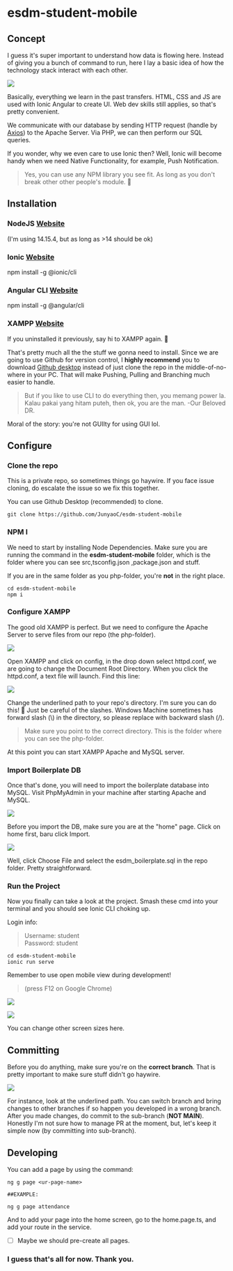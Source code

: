 # esdm-student-mobile
 
## Concept

I guess it's super important to understand how data is flowing here. Instead of giving you a bunch of command to run, here I lay a basic idea of how the technology stack interact with each other.

![](doc_img/1.png)

Basically, everything we learn in the past transfers. HTML, CSS and JS are used with Ionic Angular to create UI. Web dev skills still applies, so that's pretty convenient.

We communicate with our database by sending HTTP request (handle by [Axios](https://github.com/axios/axios)) to the Apache Server. Via PHP, we can then perform our SQL queries.

If you wonder, why we even care to use Ionic then? Well, Ionic will become handy when we need Native Functionality, for example, Push Notification.
 
 > Yes, you can use any NPM library you see fit. As long as you don't break other other people's module. 👲

## Installation

### NodeJS [Website](https://nodejs.org/en/download/)
(I'm using 14.15.4, but as long as >14 should be ok)

### Ionic [Website](https://ionicframework.com/getting-started)
npm install -g @ionic/cli


### Angular CLI [Website](https://angular.io/cli)
npm install -g @angular/cli


### XAMPP [Website](https://www.apachefriends.org/download.html)
If you uninstalled it previously, say hi to XAMPP again. 🤣

That's pretty much all the the stuff we gonna need to install. Since we are going to use Github for version control, I **highly recommend** you to download [Github desktop](https://desktop.github.com/) instead of just clone the repo in the middle-of-no-where in your PC. That will make Pushing, Pulling and Branching much easier to handle.

> But if you like to use CLI to do everything then, you memang power la. Kalau pakai yang hitam puteh, then ok, you are the man. -Our Beloved DR.

Moral of the story: you're not GUIlty for using GUI lol.

## Configure

### Clone the repo
This is a private repo, so sometimes things go haywire. If you face issue cloning, do escalate the issue so we fix this together.

You can use Github Desktop (recommended) to clone.

```
git clone https://github.com/JunyaoC/esdm-student-mobile
```

### NPM I
We need to start by installing Node Dependencies. Make sure you are running the command in the **esdm-student-mobile** folder, which is the folder where you can see src,tsconfig.json ,package.json and stuff.

If you are in the same folder as you php-folder, you're **not** in the right place.

```
cd esdm-student-mobile
npm i
```

### Configure XAMPP
The good old XAMPP is perfect. But we need to configure the Apache Server to serve files from our repo (the php-folder).

![](doc_img/2.png)

Open XAMPP and click on config, in the drop down select httpd.conf, we are going to change the Document Root Directory. When you click the httpd.conf, a text file will launch. Find this line:

![](doc_img/3.png)

Change the underlined path to your repo's directory. I'm sure you can do this! 💪 Just be careful of the slashes. Windows Machine sometimes has forward slash (\\) in the directory, so please replace with backward slash (/).

> Make sure you point to the correct directory. This is the folder where you can see the php-folder.

At this point you can start XAMPP Apache and MySQL server.

### Import Boilerplate DB

Once that's done, you will need to import the boilerplate database into MySQL. Visit PhpMyAdmin in your machine after starting Apache and MySQL.

![](doc_img/4.png)

Before you import the DB, make sure you are at the "home" page. Click on home first, baru click Import.

![](doc_img/5.png)

Well, click Choose File and select the esdm_boilerplate.sql in the repo folder. Pretty straightforward.

### Run the Project

Now you finally can take a look at the project. Smash these cmd into your terminal and you should see Ionic CLI choking up.

Login info:
> Username: student <br>
 Password: student

```
cd esdm-student-mobile
ionic run serve
```
Remember to use open mobile view during development!

> (press F12 on Google Chrome)

![](doc_img/6.png)

![](doc_img/7.png)

You can change other screen sizes here.

## Committing

Before you do anything, make sure you're on the **correct branch**.
That is pretty important to make sure stuff didn't go haywire.

![](doc_img/8.png)

For instance, look at the underlined path. You can switch branch and bring changes to other branches if so happen you developed in a wrong branch. After you made changes, do commit to the sub-branch (**NOT MAIN**). Honestly I'm not sure how to manage PR at the moment, but, let's keep it simple now (by committing into sub-branch).


## Developing

You can add a page by using the command:
```
ng g page <ur-page-name>

##EXAMPLE:

ng g page attendance
```
And to add your page into the home screen, go to the home.page.ts, and add your route in the service.

- [ ] Maybe we should pre-create all pages.



### I guess that's all for now. Thank you.

